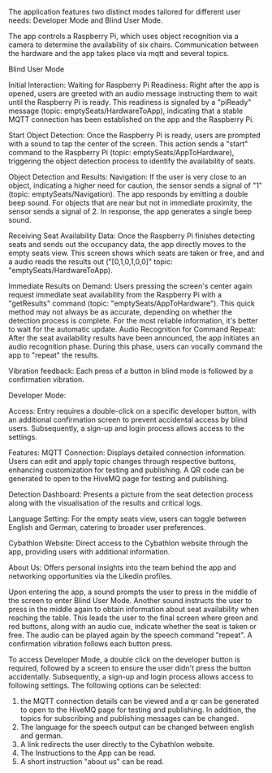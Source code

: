 The application features two distinct modes tailored for different user needs: Developer Mode and Blind User Mode.

The app controls a Raspberry Pi, which uses object recognition via a camera to determine the availability of six chairs. Communication between the hardware and the app takes place via mqtt and several topics.

Blind User Mode

Initial Interaction:
Waiting for Raspberry Pi Readiness: Right after the app is opened, users are greeted with an audio message instructing them to wait until the Raspberry Pi is ready. This readiness is signaled by a "piReady" message (topic: emptySeats/HardwareToApp), indicating that a stable MQTT connection has been established on the app and the Raspberry Pi.

Start Object Detection: Once the Raspberry Pi is ready, users are prompted with a sound to tap the center of the screen. This action sends a "start" command to the Raspberry Pi (topic: emptySeats/AppToHardware), triggering the object detection process to identify the availability of seats.

Object Detection and Results:
Navigation: 
If the user is very close to an object, indicating a higher need for caution, the sensor sends a signal of "1" (topic: emptySeats/Navigation). The app responds by emitting a double beep sound. For objects that are near but not in immediate proximity, the sensor sends a signal of 2. In response, the app generates a single beep sound.

Receiving Seat Availability Data:
Once the Raspberry Pi finishes detecting seats and sends out the occupancy data, the app directly moves to the empty seats view. This screen shows which seats are taken or free, and and a audio reads the results out ("[0,1,0,1,0,0]" topic: "emptySeats/HardwareToApp).

Immediate Results on Demand:
Users pressing the screen's center again request immediate seat availability from the Raspberry Pi with a "getResults" command (topic: "emptySeats/AppToHardware"). This quick method may not always be as accurate, depending on whether the detection process is complete. For the most reliable information, it's better to wait for the automatic update.
Audio Recognition for Command Repeat:
After the seat availability results have been announced, the app initiates an audio recognition phase. During this phase, users can vocally command the app to "repeat" the results.

Vibration feedback:
Each press of a button in blind mode is followed by a confirmation vibration.


Developer Mode:

Access: Entry requires a double-click on a specific developer button, with an additional confirmation screen to prevent accidental access by blind users.
Subsequently, a sign-up and login process allows access to the settings.

Features:
MQTT Connection:
Displays detailed connection information. Users can edit and apply topic changes through respective buttons, enhancing customization for testing and publishing.
A QR code can be generated to open to the HiveMQ page for testing and publishing.

Detection Dashboard:
Presents a picture from the seat detection process along with the visualisation of the results and critical logs.

Language Setting:
For the empty seats view, users can toggle between English and German, catering to broader user preferences.

Cybathlon Website:
Direct access to the Cybathlon website through the app, providing users with additional information.

About Us:
Offers personal insights into the team behind the app and networking opportunities via the Likedin profiles.



Upon entering the app, a sound prompts the user to press in the middle of the screen to enter Blind User Mode. Another sound instructs the user to press in the middle again to obtain information about seat availability when reaching the table. This leads the user to the final screen where green and red buttons, along with an audio cue, indicate whether the seat is taken or free. The audio can be played again by the speech command "repeat". A confirmation vibration follows each button press.

To access Developer Mode, a double click on the developer button is required, followed by a screen to ensure the user didn't press the button accidentally. Subsequently, a sign-up and login process allows access to following settings.
The following options can be selected: 
  1. the MQTT connection details can be viewed and a qr can be generated to open to the HiveMQ page for testing and publishing. In addition, the topics for subscribing and publishing messages can be changed. 
  2. The language for the speech output can be changed between english and german.
  3. A link redirects the user directly to the Cybathlon website.
  4. The Instructions to the App can be read.
  5. A short instruction "about us" can be read.
